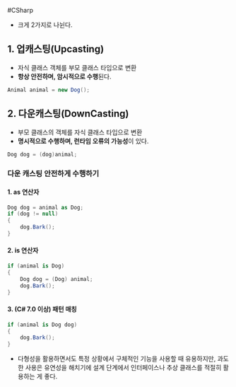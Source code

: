 #CSharp

- 크게 2가지로 나뉜다.

## 1. 업캐스팅(Upcasting)
- 자식 클래스 객체를 부모 클래스 타입으로 변환
- **항상 안전하며, 암시적으로 수행**된다.
```cs
Animal animal = new Dog();
```

## 2. 다운캐스팅(DownCasting)
- 부모 클래스의 객체를 자식 클래스 타입으로 변환
- **명시적으로 수행하며, 런타임 오류의 가능성**이 있다.
```cs
Dog dog = (dog)animal;
```

### 다운 캐스팅 안전하게 수행하기

#### 1. as 연산자
```cs
Dog dog = animal as Dog;
if (dog != null) 
{
	dog.Bark();
}
```

#### 2. is 연산자
```cs
if (animal is Dog) 
{
	Dog dog = (Dog) animal;
	dog.Bark();
}
```

#### 3. (C# 7.0 이상) 패턴 매칭
```cs
if (animal is Dog dog) 
{
	dog.Bark();
}
```

- 다형성을 활용하면서도 특정 상황에서 구체적인 기능을 사용할 때 유용하지만, 과도한 사용은 유연성을 해치기에 설계 단계에서 인터페이스나 추상 클래스를 적절히 활용하는 게 좋다.


